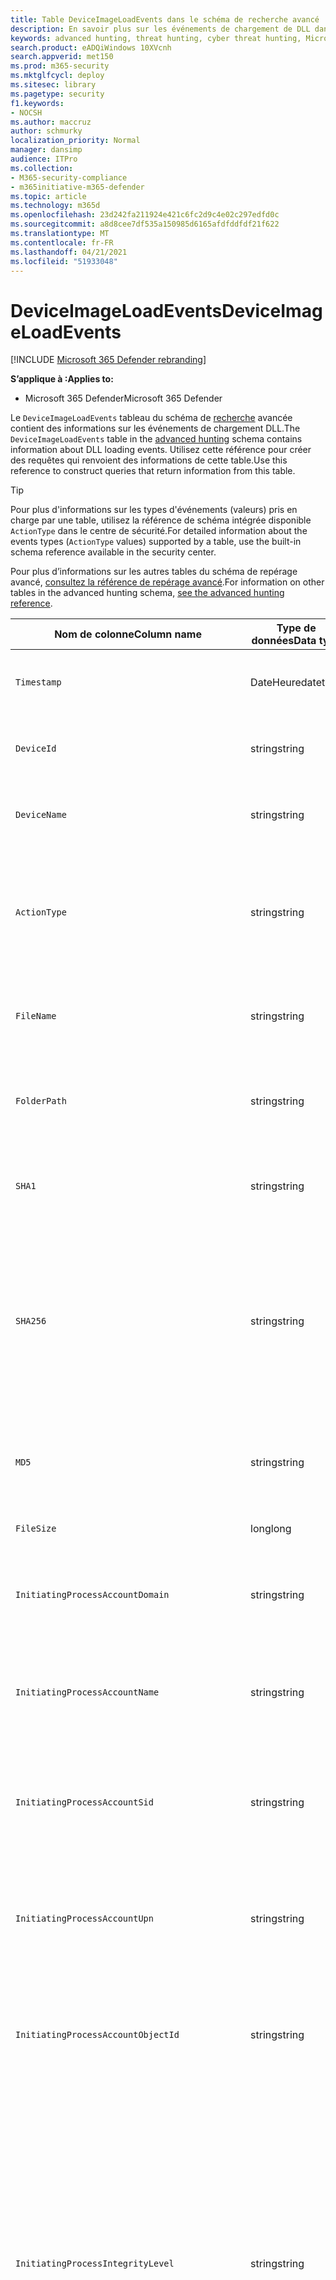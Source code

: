 ```yaml
---
title: Table DeviceImageLoadEvents dans le schéma de recherche avancé
description: En savoir plus sur les événements de chargement de DLL dans la table DeviceImageLoadEvents du schéma de recherche avancé
keywords: advanced hunting, threat hunting, cyber threat hunting, Microsoft 365 Defender, microsoft 365, m365, search, query, telemetry, schema reference, kusto, table, column, data type, description, imageloadevents, DeviceImageLoadEvents, DLL loading, library, file image
search.product: eADQiWindows 10XVcnh
search.appverid: met150
ms.prod: m365-security
ms.mktglfcycl: deploy
ms.sitesec: library
ms.pagetype: security
f1.keywords:
- NOCSH
ms.author: maccruz
author: schmurky
localization_priority: Normal
manager: dansimp
audience: ITPro
ms.collection:
- M365-security-compliance
- m365initiative-m365-defender
ms.topic: article
ms.technology: m365d
ms.openlocfilehash: 23d242fa211924e421c6fc2d9c4e02c297edfd0c
ms.sourcegitcommit: a8d8cee7df535a150985d6165afdfddfdf21f622
ms.translationtype: MT
ms.contentlocale: fr-FR
ms.lasthandoff: 04/21/2021
ms.locfileid: "51933048"
---
```

# <a name="deviceimageloadevents"></a><span data-ttu-id="7dd17-104">DeviceImageLoadEvents</span><span class="sxs-lookup"><span data-stu-id="7dd17-104">DeviceImageLoadEvents</span></span>

[!INCLUDE [Microsoft 365 Defender rebranding](../includes/microsoft-defender.md)]


<span data-ttu-id="7dd17-105">**S’applique à :**</span><span class="sxs-lookup"><span data-stu-id="7dd17-105">**Applies to:**</span></span>
- <span data-ttu-id="7dd17-106">Microsoft 365 Defender</span><span class="sxs-lookup"><span data-stu-id="7dd17-106">Microsoft 365 Defender</span></span>



<span data-ttu-id="7dd17-107">Le `DeviceImageLoadEvents` tableau du schéma de [recherche](advanced-hunting-overview.md) avancée contient des informations sur les événements de chargement DLL.</span><span class="sxs-lookup"><span data-stu-id="7dd17-107">The `DeviceImageLoadEvents` table in the [advanced hunting](advanced-hunting-overview.md) schema contains information about DLL loading events.</span></span> <span data-ttu-id="7dd17-108">Utilisez cette référence pour créer des requêtes qui renvoient des informations de cette table.</span><span class="sxs-lookup"><span data-stu-id="7dd17-108">Use this reference to construct queries that return information from this table.</span></span>

>[!TIP]
> <span data-ttu-id="7dd17-109">Pour plus d'informations sur les types d'événements (valeurs) pris en charge par une table, utilisez la référence de schéma intégrée disponible `ActionType` dans le centre de sécurité.</span><span class="sxs-lookup"><span data-stu-id="7dd17-109">For detailed information about the events types (`ActionType` values) supported by a table, use the built-in schema reference available in the security center.</span></span>

<span data-ttu-id="7dd17-110">Pour plus d’informations sur les autres tables du schéma de repérage avancé, [consultez la référence de repérage avancé](advanced-hunting-schema-tables.md).</span><span class="sxs-lookup"><span data-stu-id="7dd17-110">For information on other tables in the advanced hunting schema, [see the advanced hunting reference](advanced-hunting-schema-tables.md).</span></span>

| <span data-ttu-id="7dd17-111">Nom de colonne</span><span class="sxs-lookup"><span data-stu-id="7dd17-111">Column name</span></span> | <span data-ttu-id="7dd17-112">Type de données</span><span class="sxs-lookup"><span data-stu-id="7dd17-112">Data type</span></span> | <span data-ttu-id="7dd17-113">Description</span><span class="sxs-lookup"><span data-stu-id="7dd17-113">Description</span></span> |
|-------------|-----------|-------------|
| `Timestamp` | <span data-ttu-id="7dd17-114">DateHeure</span><span class="sxs-lookup"><span data-stu-id="7dd17-114">datetime</span></span> | <span data-ttu-id="7dd17-115">Date et heure d’enregistrement de l’événement</span><span class="sxs-lookup"><span data-stu-id="7dd17-115">Date and time when the event was recorded</span></span> |
| `DeviceId` | <span data-ttu-id="7dd17-116">string</span><span class="sxs-lookup"><span data-stu-id="7dd17-116">string</span></span> | <span data-ttu-id="7dd17-117">Identificateur unique de la machine dans le service</span><span class="sxs-lookup"><span data-stu-id="7dd17-117">Unique identifier for the machine in the service</span></span> |
| `DeviceName` | <span data-ttu-id="7dd17-118">string</span><span class="sxs-lookup"><span data-stu-id="7dd17-118">string</span></span> | <span data-ttu-id="7dd17-119">Nom de domaine complet (FQDN) de la machine</span><span class="sxs-lookup"><span data-stu-id="7dd17-119">Fully qualified domain name (FQDN) of the machine</span></span> |
| `ActionType` | <span data-ttu-id="7dd17-120">string</span><span class="sxs-lookup"><span data-stu-id="7dd17-120">string</span></span> | <span data-ttu-id="7dd17-121">Type d'activité qui a déclenché l'événement.</span><span class="sxs-lookup"><span data-stu-id="7dd17-121">Type of activity that triggered the event.</span></span> <span data-ttu-id="7dd17-122">Pour plus [d'informations, voir](advanced-hunting-schema-tables.md?#get-schema-information-in-the-security-center) la référence du schéma dans le portail</span><span class="sxs-lookup"><span data-stu-id="7dd17-122">See the [in-portal schema reference](advanced-hunting-schema-tables.md?#get-schema-information-in-the-security-center) for details</span></span> |
| `FileName` | <span data-ttu-id="7dd17-123">string</span><span class="sxs-lookup"><span data-stu-id="7dd17-123">string</span></span> | <span data-ttu-id="7dd17-124">Nom du fichier auquel l’action enregistrée a été appliquée</span><span class="sxs-lookup"><span data-stu-id="7dd17-124">Name of the file that the recorded action was applied to</span></span> |
| `FolderPath` | <span data-ttu-id="7dd17-125">string</span><span class="sxs-lookup"><span data-stu-id="7dd17-125">string</span></span> | <span data-ttu-id="7dd17-126">Dossier contenant le fichier à lequel l'action enregistrée a été appliquée</span><span class="sxs-lookup"><span data-stu-id="7dd17-126">Folder containing the file that the recorded action was applied to</span></span> |
| `SHA1` | <span data-ttu-id="7dd17-127">string</span><span class="sxs-lookup"><span data-stu-id="7dd17-127">string</span></span> | <span data-ttu-id="7dd17-128">SHA-1 du fichier auquel l’action enregistrée a été appliquée</span><span class="sxs-lookup"><span data-stu-id="7dd17-128">SHA-1 of the file that the recorded action was applied to</span></span> |
| `SHA256` | <span data-ttu-id="7dd17-129">string</span><span class="sxs-lookup"><span data-stu-id="7dd17-129">string</span></span> | <span data-ttu-id="7dd17-130">SHA-256 du fichier auquel l’action enregistrée a été appliquée.</span><span class="sxs-lookup"><span data-stu-id="7dd17-130">SHA-256 of the file that the recorded action was applied to.</span></span> <span data-ttu-id="7dd17-131">Ce champ n’est généralement pas rempli. Utilisez la colonne SHA1 lorsque celle-ci est disponible.</span><span class="sxs-lookup"><span data-stu-id="7dd17-131">This field is usually not populated — use the SHA1 column when available.</span></span> |
| `MD5` | <span data-ttu-id="7dd17-132">string</span><span class="sxs-lookup"><span data-stu-id="7dd17-132">string</span></span> | <span data-ttu-id="7dd17-133">Hachage MD5 du fichier à l'application de l'action enregistrée</span><span class="sxs-lookup"><span data-stu-id="7dd17-133">MD5 hash of the file that the recorded action was applied to</span></span> |
| `FileSize` | <span data-ttu-id="7dd17-134">long</span><span class="sxs-lookup"><span data-stu-id="7dd17-134">long</span></span> | <span data-ttu-id="7dd17-135">Taille du fichier en octets</span><span class="sxs-lookup"><span data-stu-id="7dd17-135">Size of the file in bytes</span></span> |
| `InitiatingProcessAccountDomain` | <span data-ttu-id="7dd17-136">string</span><span class="sxs-lookup"><span data-stu-id="7dd17-136">string</span></span> | <span data-ttu-id="7dd17-137">Domaine du compte qui a dirigé le processus responsable de l'événement</span><span class="sxs-lookup"><span data-stu-id="7dd17-137">Domain of the account that ran the process responsible for the event</span></span> |
| `InitiatingProcessAccountName` | <span data-ttu-id="7dd17-138">string</span><span class="sxs-lookup"><span data-stu-id="7dd17-138">string</span></span> | <span data-ttu-id="7dd17-139">Nom d'utilisateur du compte qui a dirigé le processus responsable de l'événement</span><span class="sxs-lookup"><span data-stu-id="7dd17-139">User name of the account that ran the process responsible for the event</span></span> |
| `InitiatingProcessAccountSid` | <span data-ttu-id="7dd17-140">string</span><span class="sxs-lookup"><span data-stu-id="7dd17-140">string</span></span> | <span data-ttu-id="7dd17-141">Identificateur de sécurité (SID) du compte qui a tenu le processus responsable de l'événement</span><span class="sxs-lookup"><span data-stu-id="7dd17-141">Security Identifier (SID) of the account that ran the process responsible for the event</span></span> |
| `InitiatingProcessAccountUpn` | <span data-ttu-id="7dd17-142">string</span><span class="sxs-lookup"><span data-stu-id="7dd17-142">string</span></span> | <span data-ttu-id="7dd17-143">Nom d'utilisateur principal (UPN) du compte qui a lancé le processus responsable de l'événement</span><span class="sxs-lookup"><span data-stu-id="7dd17-143">User principal name (UPN) of the account that ran the process responsible for the event</span></span> |
| `InitiatingProcessAccountObjectId` | <span data-ttu-id="7dd17-144">string</span><span class="sxs-lookup"><span data-stu-id="7dd17-144">string</span></span> | <span data-ttu-id="7dd17-145">ID d'objet Azure AD du compte d'utilisateur qui a dirigé le processus responsable de l'événement</span><span class="sxs-lookup"><span data-stu-id="7dd17-145">Azure AD object ID of the user account that ran the process responsible for the event</span></span> |
| `InitiatingProcessIntegrityLevel` | <span data-ttu-id="7dd17-146">string</span><span class="sxs-lookup"><span data-stu-id="7dd17-146">string</span></span> | <span data-ttu-id="7dd17-147">Niveau d'intégrité du processus à l'origine de l'événement.</span><span class="sxs-lookup"><span data-stu-id="7dd17-147">Integrity level of the process that initiated the event.</span></span> <span data-ttu-id="7dd17-148">Windows affecte des niveaux d'intégrité à des processus en fonction de certaines caractéristiques, par exemple s'ils ont été lancés à partir d'un téléchargement Internet.</span><span class="sxs-lookup"><span data-stu-id="7dd17-148">Windows assigns integrity levels to processes based on certain characteristics, such as if they were launched from an internet download.</span></span> <span data-ttu-id="7dd17-149">Ces niveaux d'intégrité influencent les autorisations sur les ressources</span><span class="sxs-lookup"><span data-stu-id="7dd17-149">These integrity levels influence permissions to resources</span></span> |
| `InitiatingProcessTokenElevation` | <span data-ttu-id="7dd17-150">string</span><span class="sxs-lookup"><span data-stu-id="7dd17-150">string</span></span> | <span data-ttu-id="7dd17-151">Type de jeton indiquant la présence ou l'absence d'élévation de privilège du contrôle d'accès utilisateur (UAC) appliquée au processus à l'origine de l'événement</span><span class="sxs-lookup"><span data-stu-id="7dd17-151">Token type indicating the presence or absence of User Access Control (UAC) privilege elevation applied to the process that initiated the event</span></span> |
| `InitiatingProcessSHA1` | <span data-ttu-id="7dd17-152">string</span><span class="sxs-lookup"><span data-stu-id="7dd17-152">string</span></span> | <span data-ttu-id="7dd17-153">SHA-1 du processus (fichier image) à l'origine de l'événement</span><span class="sxs-lookup"><span data-stu-id="7dd17-153">SHA-1 of the process (image file) that initiated the event</span></span> |
| `InitiatingProcessSHA256` | <span data-ttu-id="7dd17-154">string</span><span class="sxs-lookup"><span data-stu-id="7dd17-154">string</span></span> | <span data-ttu-id="7dd17-155">SHA-256 du processus (fichier image) à l’origine de l’événement.</span><span class="sxs-lookup"><span data-stu-id="7dd17-155">SHA-256 of the process (image file) that initiated the event.</span></span> <span data-ttu-id="7dd17-156">Ce champ n’est généralement pas rempli. Utilisez la colonne SHA1 lorsque celle-ci est disponible.</span><span class="sxs-lookup"><span data-stu-id="7dd17-156">This field is usually not populated — use the SHA1 column when available.</span></span> |
| `InitiatingProcessMD5` | <span data-ttu-id="7dd17-157">string</span><span class="sxs-lookup"><span data-stu-id="7dd17-157">string</span></span> | <span data-ttu-id="7dd17-158">Hachage MD5 du processus (fichier image) à l’origine de l’événement</span><span class="sxs-lookup"><span data-stu-id="7dd17-158">MD5 hash of the process (image file) that initiated the event</span></span> |
| `InitiatingProcessFileName` | <span data-ttu-id="7dd17-159">string</span><span class="sxs-lookup"><span data-stu-id="7dd17-159">string</span></span> | <span data-ttu-id="7dd17-160">Nom du processus à l’origine de l’événement</span><span class="sxs-lookup"><span data-stu-id="7dd17-160">Name of the process that initiated the event</span></span> |
| `InitiatingProcessFileSize` | <span data-ttu-id="7dd17-161">long</span><span class="sxs-lookup"><span data-stu-id="7dd17-161">long</span></span> | <span data-ttu-id="7dd17-162">Taille du fichier qui a tenu le processus responsable de l’événement</span><span class="sxs-lookup"><span data-stu-id="7dd17-162">Size of the file that ran the process responsible for the event</span></span> |
| `InitiatingProcessVersionInfoCompanyName` | <span data-ttu-id="7dd17-163">string</span><span class="sxs-lookup"><span data-stu-id="7dd17-163">string</span></span> | <span data-ttu-id="7dd17-164">Nom de la société à partir des informations de version du processus (fichier image) responsable de l’événement</span><span class="sxs-lookup"><span data-stu-id="7dd17-164">Company name from the version information of the process (image file) responsible for the event</span></span> |
| `InitiatingProcessVersionInfoProductName` | <span data-ttu-id="7dd17-165">string</span><span class="sxs-lookup"><span data-stu-id="7dd17-165">string</span></span> | <span data-ttu-id="7dd17-166">Nom du produit à partir des informations de version du processus (fichier image) responsable de l’événement</span><span class="sxs-lookup"><span data-stu-id="7dd17-166">Product name from the version information of the process (image file) responsible for the event</span></span> |
| `InitiatingProcessVersionInfoProductVersion`| <span data-ttu-id="7dd17-167">string</span><span class="sxs-lookup"><span data-stu-id="7dd17-167">string</span></span> | <span data-ttu-id="7dd17-168">Version du produit à partir des informations de version du processus (fichier image) responsable de l’événement</span><span class="sxs-lookup"><span data-stu-id="7dd17-168">Product version from the version information of the process (image file) responsible for the event</span></span> |
| `InitiatingProcessVersionInfoInternalFileName` | <span data-ttu-id="7dd17-169">string</span><span class="sxs-lookup"><span data-stu-id="7dd17-169">string</span></span> | <span data-ttu-id="7dd17-170">Nom de fichier interne à partir des informations de version du processus (fichier image) responsable de l’événement</span><span class="sxs-lookup"><span data-stu-id="7dd17-170">Internal file name from the version information of the process (image file) responsible for the event</span></span> |
| `InitiatingProcessVersionInfoOriginalFileName` | <span data-ttu-id="7dd17-171">string</span><span class="sxs-lookup"><span data-stu-id="7dd17-171">string</span></span> | <span data-ttu-id="7dd17-172">Nom de fichier d’origine à partir des informations de version du processus (fichier image) responsable de l’événement</span><span class="sxs-lookup"><span data-stu-id="7dd17-172">Original file name from the version information of the process (image file) responsible for the event</span></span> |
| `InitiatingProcessVersionInfoFileDescription` | <span data-ttu-id="7dd17-173">string</span><span class="sxs-lookup"><span data-stu-id="7dd17-173">string</span></span> | <span data-ttu-id="7dd17-174">Description à partir des informations de version du processus (fichier image) responsable de l’événement</span><span class="sxs-lookup"><span data-stu-id="7dd17-174">Description from the version information of the process (image file) responsible for the event</span></span> |
| `InitiatingProcessId` | <span data-ttu-id="7dd17-175">entier</span><span class="sxs-lookup"><span data-stu-id="7dd17-175">int</span></span> | <span data-ttu-id="7dd17-176">ID de processus (PID) du processus à l’origine de l’événement</span><span class="sxs-lookup"><span data-stu-id="7dd17-176">Process ID (PID) of the process that initiated the event</span></span> |
| `InitiatingProcessCommandLine` | <span data-ttu-id="7dd17-177">string</span><span class="sxs-lookup"><span data-stu-id="7dd17-177">string</span></span> | <span data-ttu-id="7dd17-178">Ligne de commande utilisée pour exécuter le processus à l’origine de l’événement</span><span class="sxs-lookup"><span data-stu-id="7dd17-178">Command line used to run the process that initiated the event</span></span> |
| `InitiatingProcessCreationTime` | <span data-ttu-id="7dd17-179">DateHeure</span><span class="sxs-lookup"><span data-stu-id="7dd17-179">datetime</span></span> | <span data-ttu-id="7dd17-180">Date et heure de début du processus à l’origine de l’événement</span><span class="sxs-lookup"><span data-stu-id="7dd17-180">Date and time when the process that initiated the event was started</span></span> |
| `InitiatingProcessFolderPath` | <span data-ttu-id="7dd17-181">string</span><span class="sxs-lookup"><span data-stu-id="7dd17-181">string</span></span> | <span data-ttu-id="7dd17-182">Dossier contenant le processus (fichier image) à l’origine de l’événement</span><span class="sxs-lookup"><span data-stu-id="7dd17-182">Folder containing the process (image file) that initiated the event</span></span> |
| `InitiatingProcessParentId` | <span data-ttu-id="7dd17-183">entier</span><span class="sxs-lookup"><span data-stu-id="7dd17-183">int</span></span> | <span data-ttu-id="7dd17-184">ID de processus (PID) du processus parent qui a généré le processus responsable de l’événement</span><span class="sxs-lookup"><span data-stu-id="7dd17-184">Process ID (PID) of the parent process that spawned the process responsible for the event</span></span> |
| `InitiatingProcessParentFileName` | <span data-ttu-id="7dd17-185">string</span><span class="sxs-lookup"><span data-stu-id="7dd17-185">string</span></span> | <span data-ttu-id="7dd17-186">Nom du processus parent qui a généré le processus responsable de l’événement</span><span class="sxs-lookup"><span data-stu-id="7dd17-186">Name of the parent process that spawned the process responsible for the event</span></span> |
| `InitiatingProcessParentCreationTime` | <span data-ttu-id="7dd17-187">DateHeure</span><span class="sxs-lookup"><span data-stu-id="7dd17-187">datetime</span></span> | <span data-ttu-id="7dd17-188">Date et heure de début du parent du processus responsable de l’événement</span><span class="sxs-lookup"><span data-stu-id="7dd17-188">Date and time when the parent of the process responsible for the event was started</span></span> |
| `ReportId` | <span data-ttu-id="7dd17-189">long</span><span class="sxs-lookup"><span data-stu-id="7dd17-189">long</span></span> | <span data-ttu-id="7dd17-190">Identificateur d’événement basé sur un compteur extensible.</span><span class="sxs-lookup"><span data-stu-id="7dd17-190">Event identifier based on a repeating counter.</span></span> <span data-ttu-id="7dd17-191">Pour identifier des événements uniques, cette colonne doit être utilisée conjointement avec les colonnes DeviceName et Timestamp</span><span class="sxs-lookup"><span data-stu-id="7dd17-191">To identify unique events, this column must be used in conjunction with the DeviceName and Timestamp columns</span></span> |
| `AppGuardContainerId` | <span data-ttu-id="7dd17-192">string</span><span class="sxs-lookup"><span data-stu-id="7dd17-192">string</span></span> | <span data-ttu-id="7dd17-193">Identificateur du conteneur virtualisé utilisé par Application Guard pour isoler l’activité du navigateur</span><span class="sxs-lookup"><span data-stu-id="7dd17-193">Identifier for the virtualized container used by Application Guard to isolate browser activity</span></span> |

## <a name="related-topics"></a><span data-ttu-id="7dd17-194">Voir aussi</span><span class="sxs-lookup"><span data-stu-id="7dd17-194">Related topics</span></span>
- [<span data-ttu-id="7dd17-195">Vue d’ensemble du repérage avancé</span><span class="sxs-lookup"><span data-stu-id="7dd17-195">Advanced hunting overview</span></span>](advanced-hunting-overview.md)
- [<span data-ttu-id="7dd17-196">Apprendre le langage de requête</span><span class="sxs-lookup"><span data-stu-id="7dd17-196">Learn the query language</span></span>](advanced-hunting-query-language.md)
- [<span data-ttu-id="7dd17-197">Utiliser des requêtes partagées</span><span class="sxs-lookup"><span data-stu-id="7dd17-197">Use shared queries</span></span>](advanced-hunting-shared-queries.md)
- [<span data-ttu-id="7dd17-198">Repérer des menaces sur les appareils, les e-mails, les applications et les identités</span><span class="sxs-lookup"><span data-stu-id="7dd17-198">Hunt across devices, emails, apps, and identities</span></span>](advanced-hunting-query-emails-devices.md)
- [<span data-ttu-id="7dd17-199">Comprendre le schéma</span><span class="sxs-lookup"><span data-stu-id="7dd17-199">Understand the schema</span></span>](advanced-hunting-schema-tables.md)
- [<span data-ttu-id="7dd17-200">Appliquer les meilleures pratiques de requête</span><span class="sxs-lookup"><span data-stu-id="7dd17-200">Apply query best practices</span></span>](advanced-hunting-best-practices.md)

